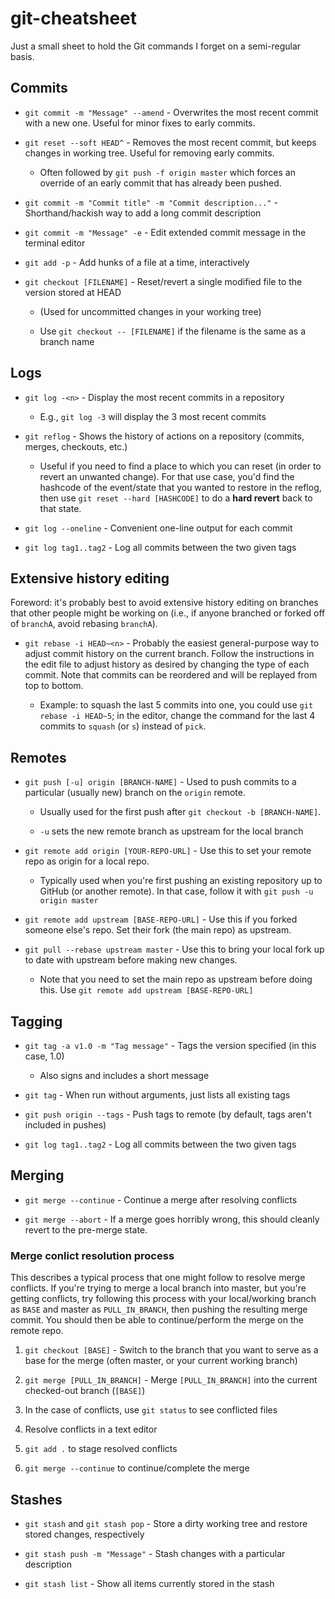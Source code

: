 # git-cheatsheet

Just a small sheet to hold the Git commands I forget on a semi-regular basis.

## Commits

- `git commit -m "Message" --amend` - Overwrites the most recent commit with a new one. Useful for minor fixes to early commits.

- `git reset --soft HEAD^` - Removes the most recent commit, but keeps changes in working tree. Useful for removing early commits.

    - Often followed by `git push -f origin master` which forces an override of an early commit that has already been pushed.

- `git commit -m "Commit title" -m "Commit description..."` - Shorthand/hackish way to add a long commit description

- `git commit -m "Message" -e` - Edit extended commit message in the terminal editor

- `git add -p` - Add hunks of a file at a time, interactively

- `git checkout [FILENAME]` - Reset/revert a single modified file to the version stored at HEAD

    - (Used for uncommitted changes in your working tree)

    - Use `git checkout -- [FILENAME]` if the filename is the same as a branch name

## Logs

- `git log -<n>` - Display the <n> most recent commits in a repository

    - E.g., `git log -3` will display the 3 most recent commits
    
- `git reflog` - Shows the history of actions on a repository (commits, merges, checkouts, etc.)

    - Useful if you need to find a place to which you can reset (in order to revert an unwanted change). For that use case, you'd find the hashcode of the event/state that you wanted to restore in the reflog, then use `git reset --hard [HASHCODE]` to do a **hard revert** back to that state.

- `git log --oneline` - Convenient one-line output for each commit

- `git log tag1..tag2` - Log all commits between the two given tags

## Extensive history editing

Foreword: it's probably best to avoid extensive history editing on branches that other people might be working on (i.e., if anyone branched or forked off of `branchA`, avoid rebasing `branchA`).

- `git rebase -i HEAD~<n>` - Probably the easiest general-purpose way to adjust commit history on the current branch. Follow the instructions in the edit file to adjust history as desired by changing the type of each commit. Note that commits can be reordered and will be replayed from top to bottom.

    - Example: to squash the last 5 commits into one, you could use `git rebase -i HEAD~5`; in the editor, change the command for the last 4 commits to `squash` (or `s`) instead of `pick`.

## Remotes

- `git push [-u] origin [BRANCH-NAME]` - Used to push commits to a particular (usually new) branch on the `origin` remote.

    - Usually used for the first push after `git checkout -b [BRANCH-NAME]`.

    - `-u` sets the new remote branch as upstream for the local branch

- `git remote add origin [YOUR-REPO-URL]` - Use this to set your remote repo as origin for a local repo.

    - Typically used when you're first pushing an existing repository up to GitHub (or another remote). In that case, follow it with `git push -u origin master`

- `git remote add upstream [BASE-REPO-URL]` - Use this if you forked someone else's repo. Set their fork (the main repo) as upstream.

- `git pull --rebase upstream master` - Use this to bring your local fork up to date with upstream before making new changes.

    - Note that you need to set the main repo as upstream before doing this. Use `git remote add upstream [BASE-REPO-URL]`

## Tagging

- `git tag -a v1.0 -m "Tag message"` - Tags the version specified (in this case, 1.0)

    - Also signs and includes a short message

- `git tag` - When run without arguments, just lists all existing tags

- `git push origin --tags` - Push tags to remote (by default, tags aren't included in pushes)

- `git log tag1..tag2` - Log all commits between the two given tags

## Merging

- `git merge --continue` - Continue a merge after resolving conflicts

- `git merge --abort` - If a merge goes horribly wrong, this should cleanly revert to the pre-merge state.

### Merge conlict resolution process

This describes a typical process that one might follow to resolve merge conflicts.
If you're trying to merge a local branch into master, but you're getting conflicts, try following this process with your local/working branch as `BASE` and master as `PULL_IN_BRANCH`, then pushing the resulting merge commit.
You should then be able to continue/perform the merge on the remote repo.

1. `git checkout [BASE]` - Switch to the branch that you want to serve as a base for the merge (often master, or your current working branch)

2. `git merge [PULL_IN_BRANCH]` - Merge `[PULL_IN_BRANCH]` into the current checked-out branch (`[BASE]`)

3. In the case of conflicts, use `git status` to see conflicted files

4. Resolve conflicts in a text editor

5. `git add .` to stage resolved conflicts

6. `git merge --continue` to continue/complete the merge

## Stashes

- `git stash` and `git stash pop` - Store a dirty working tree and restore stored changes, respectively

- `git stash push -m "Message"` - Stash changes with a particular description

- `git stash list` - Show all items currently stored in the stash
